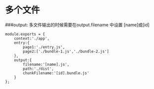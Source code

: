 # 多个文件


###output:
多文件输出的时候需要在output.filename 中设置 [name]或[id]


    module.exports = {
        context:'./app',
        entry:{
            page1:'./entry.js',
            page2:['./bundle-1.js','./bundle-2.js']
        },
        output:{
            filename:'[name].js',
            path:'./dist',
            chunkFilename:'[id].bundle.js'
        }
    };
